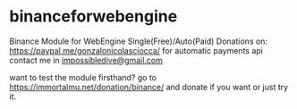 # binanceforwebengine
Binance Module for WebEngine Single(Free)/Auto(Paid)
Donations on: https://paypal.me/gonzalonicolasciocca/
for automatic payments api contact me in impossibledive@gmail.com

want to test the module firsthand? go to https://immortalmu.net/donation/binance/
and donate if you want or just try it.
